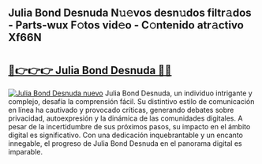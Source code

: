 ## Julia Bond Desnuda N𝚞𝚎vos desn𝚞dos filtr𝚊dos - Parts-wux F𝚘tos vid𝚎o - C𝚘ntenido atr𝚊ctivo Xf66N

# <h2><a href="http://mb34fz.tromn.icu/?c=Julia+Bond+Desnuda">🔗👉👉👉 Julia Bond Desnuda 🔗🔗</a></h2>

[![Julia Bond Desnuda nuevo](https://i.imgur.com/pEAQMta.gif)](http://mb34fz.tromn.icu/?c=Julia+Bond+Desnuda)
Julia Bond Desnuda, un individuo intrigante y complejo, desafía la comprensión fácil. Su distintivo estilo de comunicación en línea ha cautivado y provocado críticas, generando debates sobre privacidad, autoexpresión y la dinámica de las comunidades digitales. A pesar de la incertidumbre de sus próximos pasos, su impacto en el ámbito digital es significativo. Con una dedicación inquebrantable y un encanto innegable, el progreso de Julia Bond Desnuda en el panorama digital es imparable.

